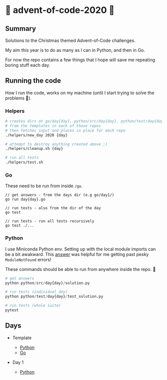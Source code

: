 # 🎄 advent-of-code-2020 🎄

## Summary

Solutions to the Christmas themed Advent-of-Code challenges. 

My aim this year is to do as many as I can in Python, and then in Go. 

For now the repo contains a few things that I hope will save me repeating boring stuff each day.

## Running the code

How I run the code, works on my machine (until I start trying to solve the problems 🥴).

### Helpers

```bash
# creates dirs at go/day{day}, python/src/day{day}, python/test/day{day}
# from the templates in each of those repos
# then fetches input and places in place for each repo
./helpers/new_day 2020 {day}

# attempt to destroy anything created above ;)
./helpers/cleanup.sh {day}

# run all tests 
./helpers/test.sh

```

### Go

These need to be run from inside `/go`.

```golang
// get answers - from the days dir (e.g go/day1/)
go run day{day}.go

// run tests - also from the dir of the day
go test

// run tests - run all tests recursively
go test ./...

```

### Python

I use Miniconda Python env.
Setting up with the local module imports can be a bit awakward. 
This [answer](https://stackoverflow.com/questions/37006114/anaconda-permanently-include-external-packages-like-in-pythonpath) was helpful for me getting past pesky `ModuleNotFound` errors!


These commands should be able to run from anywhere inside the repo. 🤞

```python
# get answers
python python/src/day{day}/solution.py

# run tests (individual day)
python python/test/day{day}/test_solution.py

# run tests (whole suite)
pytest

```

## Days 

- Template

    - [Python](python/src/template)
    - [Go](go/template)

- Day 1

    - [Python](python/src/day1/solution.py)
